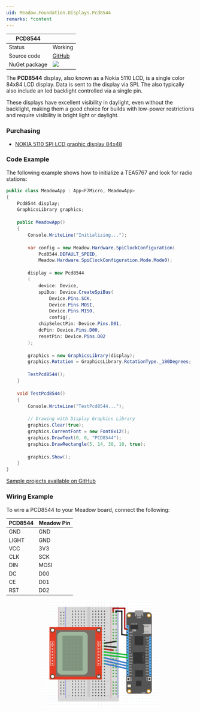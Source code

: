 ```yaml
---
uid: Meadow.Foundation.Displays.Pcd8544
remarks: *content
---
```


| PCD8544       |             |
|---------------|-------------|
| Status        | Working     |
| Source code   | [GitHub](https://github.com/WildernessLabs/Meadow.Foundation/tree/master/Source/Meadow.Foundation.Peripherals/Displays.PCD8544) |
| NuGet package | <img src="https://img.shields.io/nuget/v/Meadow.Foundation.Displays.Pcd8544.svg?label=Meadow.Foundation.Displays.Pcd8544" style="width: auto;" /> |

The **PCD8544** display, also known as a Nokia 5110 LCD, is a single color 84x84 LCD display. Data is sent to the display via SPI. The also typically also include an led backlight controlled via a single pin. 

These displays have excellent visibility in daylight, even without the backlight, making them a good choice for builds with low-power restrictions and require visibility is bright light or daylight.

### Purchasing

* [NOKIA 5110 SPI LCD graphic display 84x48](https://www.ebay.com/sch/i.html?LH_CAds=&_ex_kw=&_fpos=&_fspt=1&_mPrRngCbx=1&_nkw=Nokia+5110+arduino&_sacat=&_sadis=&_sop=12&_udhi=&_udlo=&_fosrp=1)

### Code Example

The following example shows how to initialize a TEA5767 and look for radio stations:

```csharp
public class MeadowApp : App<F7Micro, MeadowApp>
{
    Pcd8544 display;
    GraphicsLibrary graphics;

    public MeadowApp()
    {
        Console.WriteLine("Initializing...");

        var config = new Meadow.Hardware.SpiClockConfiguration(
            Pcd8544.DEFAULT_SPEED, 
            Meadow.Hardware.SpiClockConfiguration.Mode.Mode0);

        display = new Pcd8544
        (
            device: Device,
            spiBus: Device.CreateSpiBus(
                Device.Pins.SCK, 
                Device.Pins.MOSI, 
                Device.Pins.MISO, 
                config),
            chipSelectPin: Device.Pins.D01,
            dcPin: Device.Pins.D00,
            resetPin: Device.Pins.D02
        );

        graphics = new GraphicsLibrary(display);
        graphics.Rotation = GraphicsLibrary.RotationType._180Degrees;

        TestPcd8544();
    }

    void TestPcd8544() 
    {
        Console.WriteLine("TestPcd8544...");

        // Drawing with Display Graphics Library
        graphics.Clear(true);
        graphics.CurrentFont = new Font8x12();
        graphics.DrawText(0, 0, "PCD8544");
        graphics.DrawRectangle(5, 14, 30, 10, true);

        graphics.Show();
    }
}
```

[Sample projects available on GitHub](https://github.com/WildernessLabs/Meadow.Foundation/tree/master/Source/Meadow.Foundation.Peripherals/Displays.Pcd8544/Samples/) 

### Wiring Example

 To wire a PCD8544 to your Meadow board, connect the following:

| PCD8544 | Meadow Pin |
|---------|------------|
| GND     | GND        |
| LIGHT   | GND        |
| VCC     | 3V3        |
| CLK     | SCK        |
| DIN     | MOSI       |
| DC      | D00        |
| CE      | D01        |
| RST     | D02        |

<img src="../../API_Assets/Meadow.Foundation.Displays.Pcd8544/PCD8544_Frizzing.png" 
    style="width: 60%; display: block; margin-left: auto; margin-right: auto;" />